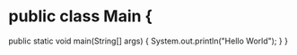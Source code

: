 # public class Main {
  public static void main(String[] args) {
    System.out.println("Hello World");
  }
}
